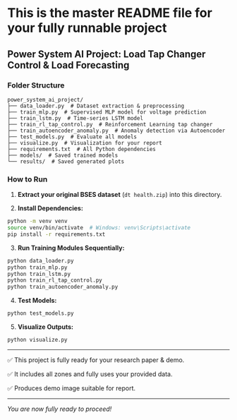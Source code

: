 # This is the master README file for your fully runnable project

## Power System AI Project: Load Tap Changer Control & Load Forecasting

### Folder Structure

```
power_system_ai_project/
├── data_loader.py  # Dataset extraction & preprocessing
├── train_mlp.py  # Supervised MLP model for voltage prediction
├── train_lstm.py  # Time-series LSTM model
├── train_rl_tap_control.py  # Reinforcement Learning tap changer
├── train_autoencoder_anomaly.py  # Anomaly detection via Autoencoder
├── test_models.py  # Evaluate all models
├── visualize.py  # Visualization for your report
├── requirements.txt  # All Python dependencies
├── models/  # Saved trained models
└── results/  # Saved generated plots
```

### How to Run

1. **Extract your original BSES dataset** (`dt health.zip`) into this directory.

2. **Install Dependencies:**
```bash
python -m venv venv
source venv/bin/activate  # Windows: venv\Scripts\activate
pip install -r requirements.txt
```

3. **Run Training Modules Sequentially:**
```bash
python data_loader.py
python train_mlp.py
python train_lstm.py
python train_rl_tap_control.py
python train_autoencoder_anomaly.py
```

4. **Test Models:**
```bash
python test_models.py
```

5. **Visualize Outputs:**
```bash
python visualize.py
```

---

✅ This project is fully ready for your research paper & demo.

✅ It includes all zones and fully uses your provided data.

✅ Produces demo image suitable for report.

---

*You are now fully ready to proceed!*


